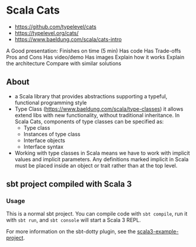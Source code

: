 # Scala Cats

- https://github.com/typelevel/cats
- https://typelevel.org/cats/
- https://www.baeldung.com/scala/cats-intro

A Good presentation:
Finishes on time (5 min)
Has code
Has Trade-offs Pros and Cons
Has video/demo
Has images
Explain how it works
Explain the architecture
Compare with similar solutions

## About

- a Scala library that provides abstractions supporting a typeful, functional programming style
- Type Class (https://www.baeldung.com/scala/type-classes) it allows extend libs with new functionality, without traditional inheritance.
  In Scala Cats, components of type classes can be specified as:
  - Type class
  - Instances of type class
  - Interface objects
  - Interface syntax
- Working with type classes in Scala means we have to work with implicit values and implicit parameters. Any definitions marked implicit in Scala must be placed inside an object or trait rather than at the top level.

## sbt project compiled with Scala 3

### Usage

This is a normal sbt project. You can compile code with `sbt compile`, run it with `sbt run`, and `sbt console` will start a Scala 3 REPL.

For more information on the sbt-dotty plugin, see the
[scala3-example-project](https://github.com/scala/scala3-example-project/blob/main/README.md).
